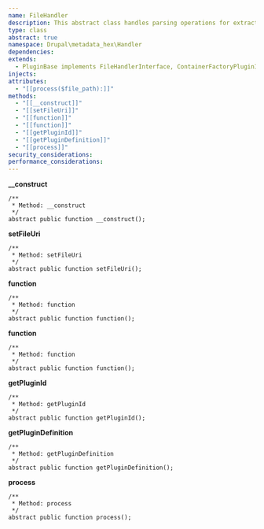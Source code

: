 ```yaml
---
name: FileHandler
description: This abstract class handles parsing operations for extracted metadata. It is responsible for validating field mappings, extracting and cleaning data, and ensuring compatibility with Drupal field structures.
type: class
abstract: true
namespace: Drupal\metadata_hex\Handler
dependencies: 
extends:
  - PluginBase implements FileHandlerInterface, ContainerFactoryPluginInterface 
injects:
attributes:
  - "[[process($file_path):]]"
methods:
  - "[[__construct]]"
  - "[[setFileUri]]"
  - "[[function]]"
  - "[[function]]"
  - "[[getPluginId]]"
  - "[[getPluginDefinition]]"
  - "[[process]]"
security_considerations: 
performance_considerations:
---
```


**__construct**

    /**
     * Method: __construct
     */
    abstract public function __construct();

**setFileUri**

    /**
     * Method: setFileUri
     */
    abstract public function setFileUri();

**function**

    /**
     * Method: function
     */
    abstract public function function();

**function**

    /**
     * Method: function
     */
    abstract public function function();

**getPluginId**

    /**
     * Method: getPluginId
     */
    abstract public function getPluginId();

**getPluginDefinition**

    /**
     * Method: getPluginDefinition
     */
    abstract public function getPluginDefinition();

**process**

    /**
     * Method: process
     */
    abstract public function process();
